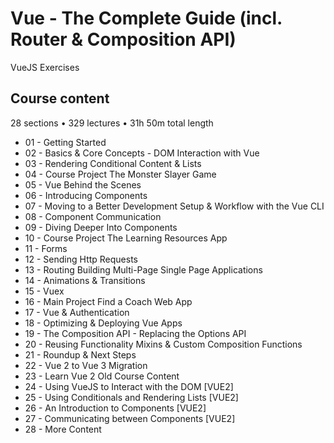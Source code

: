 # Vue - The Complete Guide (incl. Router & Composition API)
VueJS Exercises 

## Course content

28 sections • 329 lectures • 31h 50m total length

- 01 - Getting Started
- 02 - Basics & Core Concepts - DOM Interaction with Vue
- 03 - Rendering Conditional Content & Lists
- 04 - Course Project The Monster Slayer Game
- 05 - Vue Behind the Scenes
- 06 - Introducing Components
- 07 - Moving to a Better Development Setup & Workflow with the Vue CLI
- 08 - Component Communication
- 09 - Diving Deeper Into Components
- 10 - Course Project The Learning Resources App
- 11 - Forms
- 12 - Sending Http Requests
- 13 - Routing Building Multi-Page Single Page Applications
- 14 - Animations & Transitions
- 15 - Vuex
- 16 - Main Project Find a Coach Web App
- 17 - Vue & Authentication
- 18 - Optimizing & Deploying Vue Apps
- 19 - The Composition API - Replacing the Options API
- 20 - Reusing Functionality Mixins & Custom Composition Functions
- 21 - Roundup & Next Steps
- 22 - Vue 2 to Vue 3 Migration
- 23 - Learn Vue 2  Old Course Content
- 24 - Using VueJS to Interact with the DOM [VUE2]
- 25 - Using Conditionals and Rendering Lists [VUE2]
- 26 - An Introduction to Components [VUE2]
- 27 - Communicating between Components [VUE2]
- 28 - More Content
